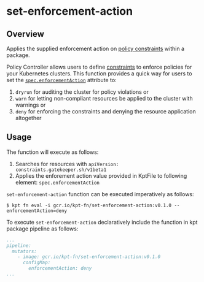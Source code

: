 # set-enforcement-action

## Overview

<!--mdtogo:Short-->

Applies the supplied enforcement action on [policy constraints](https://cloud.google.com/anthos-config-management/docs/concepts/policy-controller#constraints) within a package.

<!--mdtogo-->

Policy Controller allows users to define [constraints](https://cloud.google.com/anthos-config-management/docs/how-to/creating-constraints) to enforce policies for your Kubernetes clusters.
This function provides a quick way for users to set the [`spec.enforcementAction`](https://cloud.google.com/anthos-config-management/docs/how-to/auditing-constraints#types_of_enforcement_actions)
attribute to:
1. `dryrun` for auditing the cluster for policy violations or
2. `warn` for letting non-compliant resources be applied to the cluster with warnings or 
3. `deny` for enforcing the constraints and denying the resource application altogether

<!--mdtogo:Long-->

## Usage

The function will execute as follows:

1. Searches for resources with `apiVersion: constraints.gatekeeper.sh/v1beta1`
2. Applies the enforement action value provided in KptFile to following element:
   `spec.enforcementAction`

`set-enforcement-action` function can be executed imperatively as follows:

```shell
$ kpt fn eval -i gcr.io/kpt-fn/set-enforcement-action:v0.1.0 -- enforcementAction=deny
```

To execute `set-enforcement-action` declaratively include the function in kpt package pipeline as follows:
```yaml
...
pipeline:
  mutators:
    - image: gcr.io/kpt-fn/set-enforcement-action:v0.1.0
      configMap:
        enforcementAction: deny
...
```

<!--mdtogo-->
